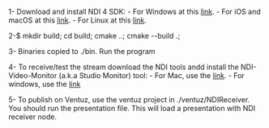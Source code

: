 1- Download and install NDI 4 SDK:
    - For Windows at this [link](https://downloads.ndi.tv/SDK/NDI_SDK/NDI%204%20SDK.exe).
    - For iOS and macOS at this [link](https://downloads.ndi.tv/SDK/NDI_SDK_Mac/InstallNDISDK_v4_Apple.pkg).
    - For Linux at this [link](https://downloads.ndi.tv/SDK/NDI_SDK_Linux/InstallNDISDK_v4_Linux.tar.gz).

2-$ mkdir build; cd build; cmake ..; cmake --build .;

3- Binaries copied to ./bin. Run the program

4- To receive/test the stream download the NDI tools andd install the NDI-Video-Monitor (a.k.a Studio Monitor) tool:
    - For Mac, use the [link](https://downloads.ndi.tv/Tools/NewTekNDIToolsForMacOS.dmg). 
    - For windows, use the [link](https://downloads.ndi.tv/Tools/NDI%204%20Tools.exe)

5- To publish on Ventuz, use the ventuz project in ./ventuz/NDIReceiver. You should run the presentation file. This will load a presentation with NDI receiver node.